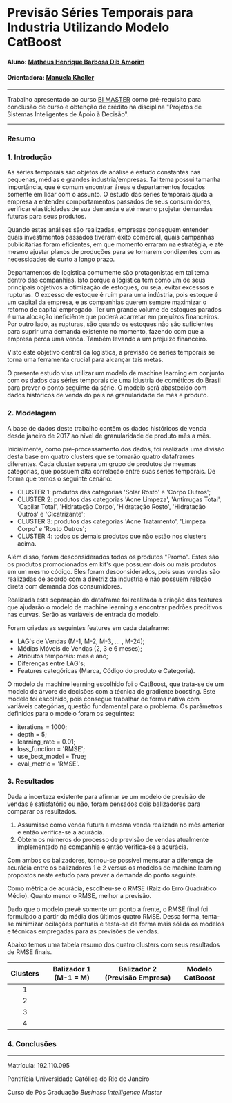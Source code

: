 <!-- antes de enviar a versão final, solicitamos que todos os comentários, colocados para orientação ao aluno, sejam removidos do arquivo -->
# Previsão Séries Temporais para Industria Utilizando Modelo CatBoost

#### Aluno: [Matheus Henrique Barbosa Dib Amorim](https://github.com/MatheusDib)
#### Orientadora: [Manuela Kholler](https://github.com/manoelakohler)

---

Trabalho apresentado ao curso [BI MASTER](https://ica.puc-rio.ai/bi-master) como pré-requisito para conclusão de curso e obtenção de crédito na disciplina "Projetos de Sistemas Inteligentes de Apoio à Decisão".

---

### Resumo

<!-- trocar o texto abaixo pelo resumo do trabalho, em português -->


### 1. Introdução

As séries temporais são objetos de análise e estudo constantes nas pequenas, médias e grandes industria/empresas.
Tal tema possui tamanha importância, que é comum encontrar áreas e departamentos focados somente em lidar com o assunto.
O estudo das séries temporais ajuda a empresa a entender comportamentos passados de seus consumidores, verificar elasticidades de sua demanda
e até mesmo projetar demandas futuras para seus produtos.

Quando estas análises são realizadas, empresas conseguem entender quais investimentos passados tiveram êxíto comercial, quais campanhas publicitárias foram eficientes, 
em que momento erraram na estratégia, e até mesmo ajustar planos de produções para se tornarem condizentes com as necessidades de curto a longo prazo.

Departamentos de logística comumente são protagonistas em tal tema dentro das companhias. Isto porque a lógistica tem como um de seus principais objetivos 
a otimização de estoques, ou seja, evitar excessos e rupturas. O excesso de estoque é ruim para uma indústria, pois estoque é um capital da empresa, e as companhias querem
sempre maximizar o retorno de capital empregado. Ter um grande volume de estoques parados é uma alocação ineficiênte que poderá acarretar em prejuízos financeiros.
Por outro lado, as rupturas, são quando os estoques não são suficientes para suprir uma demanda existente no momento, fazendo com que a empresa perca uma venda. 
Também levando a um prejuizo financeiro.

Visto este objetivo central da logística, a previsão de séries temporais se torna uma ferramenta crucial para alcançar tais metas.
 
O presente estudo visa utilizar um modelo de machine learning em conjunto com os dados das séries temporais de uma idustria de cométicos do Brasil 
para prever o ponto seguinte da série.
O modelo será abastecido com dados históricos de venda do país na granularidade de mês e produto.


### 2. Modelagem

A base de dados deste trabalho contêm os dados históricos de venda desde janeiro de 2017 ao nível de granularidade de produto mês a mês.

Inicialmente, como pré-processamento dos dados, foi realizada uma divisão desta base em quatro clusters que se tornarão quatro dataframes diferentes.
Cada cluster separa um grupo de produtos de mesmas categorias, que possuem alta correlação entre suas séries temporais.
De forma que temos o seguinte cenário:

* CLUSTER 1: produtos das categorias 'Solar Rosto' e 'Corpo Outros';
* CLUSTER 2: produtos das categorias 'Acne Limpeza', 'Antirrugas Total', 'Capilar Total', 'Hidratação Corpo', 'Hidratação Rosto', 'Hidratação Outros' e 'Cicatrizante';
* CLUSTER 3: produtos das categorias 'Acne Tratamento', 'Limpeza Corpo' e 'Rosto Outros';
* CLUSTER 4: todos os demais produtos que não estão nos clusters acima.

Além disso, foram desconsiderados todos os produtos "Promo". Estes são os produtos promocionados em kit's que possuem dois ou mais produtos em um mesmo código. 
Eles foram desconsiderados, pois suas vendas são realizadas de acordo com a diretriz da industria e não possuem relação direta com demanda dos consumidores.

Realizada esta separação do dataframe foi realizada a criação das features que ajudarão o modelo de machine learning a encontrar padrões preditivos nas curvas.
Serão as variáveis de entrada do modelo.

Foram criadas as seguintes features em cada dataframe:

* LAG's de Vendas (M-1, M-2, M-3, ... , M-24);
* Médias Móveis de Vendas (2, 3 e 6 meses);
* Atributos temporais: mês e ano;
* Diferenças entre LAG's;
* Features categóricas (Marca, Código do produto e Categoria).

O modelo de machine learning escolhido foi o CatBoost, que trata-se de um modelo de árvore de decisões com a técnica de gradiente boosting.
Este modelo foi escolhido, pois consegue trabalhar de forma nativa com variáveis categórias, questão fundamental para o problema.
Os parâmetros definidos para o modelo foram os seguintes:

* iterations = 1000;
* depth = 5;
* learning_rate = 0.01;
* loss_function = 'RMSE';
* use_best_model = True;
* eval_metric = 'RMSE'.


### 3. Resultados

Dada a incerteza existente para afirmar se um modelo de previsão de vendas é satisfatório ou não, foram pensados dois balizadores para comparar os resultados.

1. Assumisse como venda futura a mesma venda realizada no mês anterior e então verifica-se a acurácia.
2. Obtem os números do processo de previsão de vendas atualmente implementado na companhia e então verifica-se a acurácia.

Com ambos os balizadores, tornou-se possível mensurar a diferença de acurácia entre os balizadores 1 e 2 versus os modelos de machine learning propostos neste estudo para prever a demanda do ponto seguinte.

Como métrica de acurácia, escolheu-se o RMSE (Raiz do Erro Quadrático Médio). Quanto menor o RMSE, melhor a previsão.

Dado que o modelo prevê somente um ponto a frente, o RMSE final foi formulado a partir da média dos últimos quatro RMSE. Dessa forma, tenta-se minimizar ocilações pontuais e testa-se de forma mais sólida 
os modelos e técnicas empregadas para as previsões de vendas. 

Abaixo temos uma tabela resumo dos quatro clusters com seus resultados de RMSE finais.


| Clusters | Balizador 1  (M-1 = M) | Balizador 2  (Previsão Empresa) | Modelo  CatBoost |
|:---:|:---:|:---:|:---:|
| 1 |  |  |  |
| 2 |  |  |  |
| 3 |  |  |  |
| 4 |  |  |  |









### 4. Conclusões






---

Matrícula: 192.110.095

Pontifícia Universidade Católica do Rio de Janeiro

Curso de Pós Graduação *Business Intelligence Master*